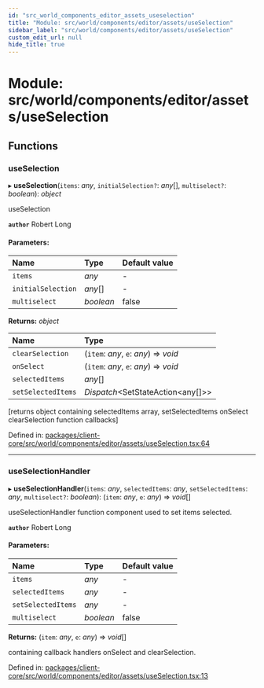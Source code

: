 ```yaml
---
id: "src_world_components_editor_assets_useselection"
title: "Module: src/world/components/editor/assets/useSelection"
sidebar_label: "src/world/components/editor/assets/useSelection"
custom_edit_url: null
hide_title: true
---
```


# Module: src/world/components/editor/assets/useSelection

## Functions

### useSelection

▸ **useSelection**(`items`: *any*, `initialSelection?`: *any*[], `multiselect?`: *boolean*): *object*

useSelection

**`author`** Robert Long

#### Parameters:

Name | Type | Default value |
:------ | :------ | :------ |
`items` | *any* | - |
`initialSelection` | *any*[] | - |
`multiselect` | *boolean* | false |

**Returns:** *object*

Name | Type |
:------ | :------ |
`clearSelection` | (`item`: *any*, `e`: *any*) => *void* |
`onSelect` | (`item`: *any*, `e`: *any*) => *void* |
`selectedItems` | *any*[] |
`setSelectedItems` | *Dispatch*<SetStateAction<any[]\>\> |

[returns object containing selectedItems array, setSelectedItems  onSelect clearSelection  function callbacks]

Defined in: [packages/client-core/src/world/components/editor/assets/useSelection.tsx:64](https://github.com/xr3ngine/xr3ngine/blob/716a06460/packages/client-core/src/world/components/editor/assets/useSelection.tsx#L64)

___

### useSelectionHandler

▸ **useSelectionHandler**(`items`: *any*, `selectedItems`: *any*, `setSelectedItems`: *any*, `multiselect?`: *boolean*): (`item`: *any*, `e`: *any*) => *void*[]

useSelectionHandler function component used to set items selected.

**`author`** Robert Long

#### Parameters:

Name | Type | Default value |
:------ | :------ | :------ |
`items` | *any* | - |
`selectedItems` | *any* | - |
`setSelectedItems` | *any* | - |
`multiselect` | *boolean* | false |

**Returns:** (`item`: *any*, `e`: *any*) => *void*[]

containing callback handlers onSelect and clearSelection.

Defined in: [packages/client-core/src/world/components/editor/assets/useSelection.tsx:13](https://github.com/xr3ngine/xr3ngine/blob/716a06460/packages/client-core/src/world/components/editor/assets/useSelection.tsx#L13)
